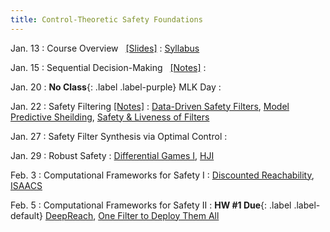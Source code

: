 ```yaml
---
title: Control-Theoretic Safety Foundations
---
```


Jan. 13
: Course Overview  &nbsp; [[Slides]](./assets/pdfs/Lecture0_intro.pdf)
  : [Syllabus](https://abajcsy.github.io/embodied-ai-safety/syllabus/)

Jan. 15
: Sequential Decision-Making &nbsp; [[Notes]](./assets/pdfs/Lecture1_optimal_control.pdf)
  : 

Jan. 20
: **No Class**{: .label .label-purple} MLK Day
  : 

Jan. 22
: Safety Filtering [[Notes]](./assets/pdfs/Lecture2_safety_filtering.pdf)
  : [Data-Driven Safety Filters](https://hybrid-robotics.berkeley.edu/publications/CSM2023_Safety_Filters.pdf), [Model Predictive Sheilding](https://arxiv.org/abs/1905.10691), [Safety & Liveness of Filters](https://arxiv.org/pdf/2312.15347) 
  <!-- **HW #1 Out**{: .label .label-default} -->

Jan. 27
: Safety Filter Synthesis via Optimal Control
  : 


Jan. 29
: Robust Safety
  : [Differential Games I](https://www.rand.org/content/dam/rand/pubs/research_memoranda/2008/RM1391.pdf), [HJI](https://www.cs.ubc.ca/~mitchell/Papers/publishedIEEEtac05.pdf)

Feb. 3
: Computational Frameworks for Safety I 
  : [Discounted Reachability](https://files.davidqiu.com/research/papers/2019_fisac_Bridging%20Hamilton-Jacobi%20Safety%20Analysis%20and%20Reinforcement%20Learning%20%5BRL%5D%5BConstraints%5D.pdf), [ISAACS](https://arxiv.org/abs/2212.03228)

Feb. 5
: Computational Frameworks for Safety II 
  : **HW #1 Due**{: .label .label-default} [DeepReach](https://arxiv.org/pdf/2011.02082), [One Filter to Deploy Them All](https://arxiv.org/abs/2412.09989)
  
